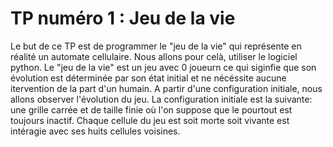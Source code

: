 # TP numéro 1 : Jeu de la vie
Le but de ce TP est de programmer le "jeu de la vie" qui représente en réalité un automate cellulaire. Nous allons pour celà, utiliser le logiciel python. 
Le "jeu de la vie" est un jeu avec 0 joueurn ce qui siginfie que son évolution est déterminée par son état initial et ne nécéssite aucune itervention de la part d'un humain.
A partir d'une configuration initiale, nous allons observer l'évolution du jeu.
La configuration initiale est la suivante: une grille carrée  et de taille finie où l'on suppose que le pourtout est toujours inactif.
Chaque cellule du jeu est soit morte soit vivante est intéragie avec ses huits cellules voisines.
